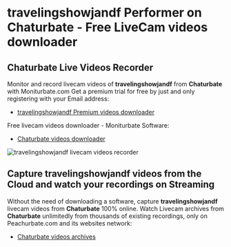 # travelingshowjandf Performer on Chaturbate - Free LiveCam videos downloader

## Chaturbate Live Videos Recorder

Monitor and record livecam videos of **travelingshowjandf** from **Chaturbate** with Moniturbate.com
Get a premium trial for free by just and only registering with your Email address:
* [travelingshowjandf Premium videos downloader](https://moniturbate.com/request-demo-licence-key.html)

Free livecam videos downloader - Moniturbate Software:
* [Chaturbate videos downloader](https://moniturbate.com/moniturbate-download-software.html)

![travelingshowjandf livecam videos recorder](https://peachurnet.com/templates/moniturbate-software.png)


## Capture travelingshowjandf videos from the Cloud and watch your recordings on Streaming

Without the need of downloading a software, capture **travelingshowjandf** livecam videos from **Chaturbate** 100% online.
Watch Livecam archives from **Chaturbate** unlimitedly from thousands of existing recordings, only on Peachurbate.com and its websites network:
* [Chaturbate videos archives](https://peachurnet.com/)